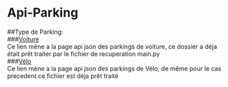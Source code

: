 ﻿# Api-Parking  
 ##Type de Parking:  
  ###[Voiture](https://twilhem.github.io/Api-Parking/SAE-Car.txt)  
  Ce lien mène a la page api json des parkings de voiture, ce dossier a déja était prêt traiter par le fichier de recuperation main.py  
  ###[Vélo](https://twilhem.github.io/Api-Parking/SAE-Bike.txt)  
  Ce lien mène a la page api json des parkings de Vélo, de même pour le cas precedent ce fichier est déja prêt traité
